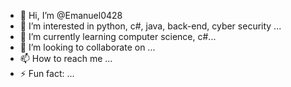 - 👋 Hi, I’m @Emanuel0428
- 👀 I’m interested in python, c#, java, back-end, cyber security ...
- 🌱 I’m currently learning computer science, c#...
- 💞️ I’m looking to collaborate on  ...
- 📫 How to reach me ...
- ⚡ Fun fact: ...

<!---
Emanuel0428/Emanuel0428 is a ✨ special ✨ repository because its `README.md` (this file) appears on your GitHub profile.
You can click the Preview link to take a look at your changes.
--->
